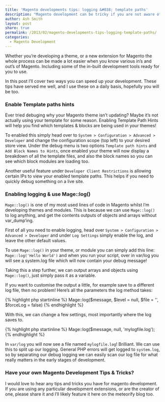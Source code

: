 ```yaml
---
title: 'Magento developments tips: logging &#038; template paths'
description: "Magento development can be tricky if you are not aware of all the tools you have available. Today we look at Logging & Template paths and how they can help you"
author: Ash Smith
layout: post
share: true
permalink: /2013/02/magento-developments-tips-logging-template-paths/
categories:
  - Magento Development
---
```

Whether you&#8217;re developing a theme, or a new extension for Magento the whole process can be made a lot easier when you know various in&#8217;s and out&#8217;s of Magento. Including some of the in-built development tools ready for you to use.

In this post I&#8217;ll cover two ways you can speed up your development. These tips have served me well, and I use these on a daily basis, hopefully you will be too.

### Enable Template paths hints

Ever tried debuging why your Magento theme isn&#8217;t updating? Maybe it&#8217;s not actually using your template for some reason. Enabling Template Path Hints will help you find which templates & blocks are being used in your themes!

To enabled this simply head over to `System > Configuration > Advanced > Developer` and change the configuration scope (top left) to your desired store view. Under the debug menu is two options `Template path hints` and `Add Block Names to Hints`, once enabled your theme will now display a breakdown of all the template files, and also the block names so you can see which block modules are loading too.

Another useful feature under `Developer Client Restrictions` is allowing certain IPs to view your enabled template paths. This helps if you need to quickly debug something on a live site.

### Enabling logging & use Mage::log()

`Mage::log()` is one of my most used lines of code in Magento whilst I&#8217;m developing themes and modules. This is because we can use `Mage::log()` to log anything, and get the contents outputs of objects and arrays without var_dump&#8217;ing.

First of all you need to enable logging, head over `System > Configuration > Advanced > Developer` and under `Log Settings` simply enable the log, and leave the other default values.

To use `Mage::log()` in your theme, or module you can simply add this line: `Mage::log('Hello World')` and when you run your script, over in var/log you will see a system.log file which will now contain your debug message!

Taking this a step further, we can output arrays and objects using `Mage::log()`, just simply pass it as a variable.

If you want to customise the output a little, for example save to a different log file, then no problem! Here&#8217;s all the parameters the log method takes:

{% highlight php startinline %}
Mage::log($message, $level = null, $file = '', $forceLog = false)
{% endhighlight %}    

With this, we can change a few settings, most importantly where the log saves to.

{% highlight php startinline %}
Mage::log($message, null, 'mylogfile.log');
{% endhighlight %}

In `var/log` you will now see a file named `mylogfile.log`! Brilliant. We can use this to split up our logging. General PHP errors will get logged to `system.log`, so by separating our debug logging we can easily scan our log file for what really matters in the early stages of development.

### Have your own Magento Development Tips & Tricks?

I would love to hear any tips and tricks you have for magento development. If you are using any particular development extensions, or are the creator of one, please share it and I&#8217;ll likely feature it here on the meteorify blog too.
